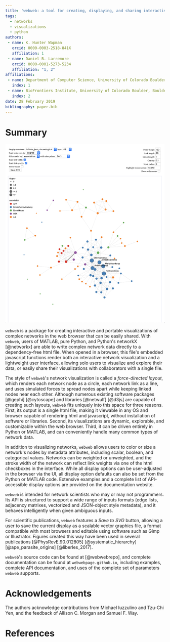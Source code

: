 ```yaml
---
title: 'webweb: a tool for creating, displaying, and sharing interactive network visualizations on the web'
tags:
  - networks
  - visualizations
  - python
authors:
 - name: K. Hunter Wapman
   orcid: 0000-0003-2518-841X
   affiliation: 1
 - name: Daniel B. Larremore
   orcid: 0000-0001-5273-5234
   affiliation: "1, 2"
affiliations:
 - name: Department of Computer Science, University of Colorado Boulder, Boulder, CO, USA
   index: 1
 - name: BioFrontiers Institute, University of Colorado Boulder, Boulder, CO, USA
   index: 2
date: 28 February 2019
bibliography: paper.bib
---
```


# Summary

![A layer (chapter) of a network of character co-occurences from David Foster Wallace's novel _Infinite Jest_](infinite_jest.png)

``webweb`` is a package for creating interactive and portable visualizations of complex networks in the web browser that can be easily shared. With ``webweb``, users of MATLAB, pure Python, and Python's networkX [@networkx] are able to write complex network data directly to a dependency-free html file. When opened in a browser, this file's embedded javascript functions render both an interactive network visualization and a lightweight user interface, allowing solo users to visualize and explore their data, or easily share their visualizations with collaborators with a single file.

The style of ``webweb``'s network visualization is called a _force-directed layout_, which renders each network node as a circle, each network link as a line, and uses simulated forces to spread nodes apart while keeping linked nodes near each other. Although numerous existing software packages [@gephi] [@cytoscape] and libraries [@netwulf] [@d3js] are capable of creating such layouts, ``webweb`` fits uniquely into this space for three reasons. First, its output is a single html file, making it viewable in any OS and browser capable of rendering html and javascript, without installation of software or libraries. Second, its visualizations are dynamic, explorable, and customizable within the web browser. Third, it can be driven entirely in Python or MATLAB, and can conveniently handle many common types of network data.

In addition to visualizing networks, ``webweb`` allows users to color or size a network's nodes by metadata attributes, including scalar, boolean, and categorical values. Networks can be weighted or unweighted, and the stroke width of the network can reflect link weights via one of the html checkboxes in the interface. While all display options can be user-adjusted in the browser via the UI, all display option defaults can also be set from the Python or MATLAB code. Extensive examples and a complete list of API-accessible display options are provided on the documentation website.

``webweb`` is intended for network scientists who may or may not programmers.  Its API is structured to support a wide range of inputs formats (edge lists, adjacency matrixes, vectorized and JSON-object style metadata), and it behaves intelligently when given ambiguous inputs. 

For scientific publications, ``webweb`` features a _Save to SVG_ button, allowing a user to save the current display as a scalable vector graphics file, a format compatible with most browsers and editable using software such as Gimp or Illustrator. Figures created this way have been used in several publications [@PhysRevE.90.012805] [@systematic_hierarchy] [@ape_parasite_origins] [@liberles_2017]. 

``webweb``'s source code can be found at [@webwebrepo], and complete documentation can be found at ``webwebpage.github.io``, including examples, complete API documentation, and uses of the complete set of parameters ``webweb`` supports.

# Acknowledgements

The authors acknowledge contributions from Michael Iuzzulino and Tzu-Chi Yen, and the feedback of Allison C. Morgan and Samuel F. Way.

# References
